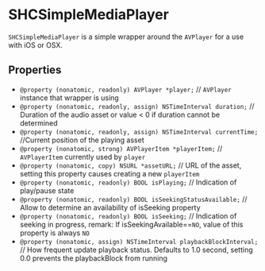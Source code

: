 # SHCSimpleMediaPlayer

`SHCSimpleMediaPlayer` is a simple wrapper around the `AVPlayer` for a use with iOS or OSX.

## Properties
- `@property (nonatomic, readonly) AVPlayer *player;` // `AVPlayer` instance that wrapper is using
- `@property (nonatomic, readonly, assign) NSTimeInterval duration;`  // Duration of the audio asset or value < 0 if duration cannot be determined
- `@property (nonatomic, readonly, assign) NSTimeInterval currentTime;`   //Current position of the playing asset
- `@property (nonatomic, strong) AVPlayerItem *playerItem;` // `AVPlayerItem` currently used by `player`
- `@property (nonatomic, copy) NSURL *assetURL;` // URL of the asset, setting this property causes creating a new `playerItem`
- `@property (nonatomic, readonly) BOOL isPlaying;` // Indication of play/pause state
- `@property (nonatomic, readonly) BOOL isSeekingStatusAvailable;`  // Allow to determine an availability of isSeeking property
- `@property (nonatomic, readonly) BOOL isSeeking;` // Indication of seeking in progress, remark: If isSeekingAvailable==`NO`, value of this property is always `NO`
- `@property (nonatomic, assign) NSTimeInterval playbackBlockInterval;` // How frequent update playback status.
 Defaults to 1.0 second, setting 0.0 prevents the playbackBlock from running


